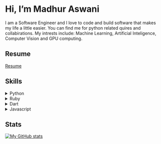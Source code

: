 # Hi, I’m Madhur Aswani 
I am a Software Engineer and I love to code and build software that makes my life a little easier. You can find me for python related quires and collabirations. 
My intrests include: Machine Learning, Artificial Inteligence, Computer Vision and GPU computing.

## Resume
[Resume](https://drive.google.com/file/d/1Y4ka1zfWVxBq8XiG2vhqqeZqD73oKiCl/view?usp=sharing "Resume")
## Skills
<details>
 <summary>Python</summary>
 <li> Django </li>
 <li> Flask </li>
 
</details>
<details>
 <summary>Ruby</summary>
 <li> Rails </li>
 
</details>
<details>
 <summary>Dart
   </summary>
 <li>Flutter</li>
 
</details>

<details>
 <summary>Javascript
   </summary>
 <li>React</li>
 
</details>

## Stats
[![My GitHub stats](https://github-readme-stats.vercel.app/api?username=madhuraswani)](https://github.com/anuraghazra/github-readme-stats)
<!---
madhuraswani/madhuraswani is a ✨ special ✨ repository because its `README.md` (this file) appears on your GitHub profile.
You can click the Preview link to take a look at your changes.
--->
